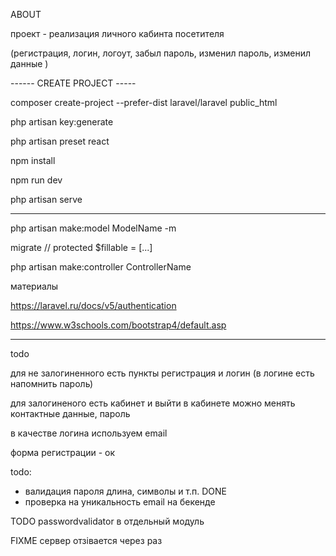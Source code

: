 
ABOUT

проект - реализация личного кабинта посетителя

(регистрация, логин, логоут, забыл пароль, изменил пароль, изменил данные )

------ CREATE PROJECT -----

composer create-project --prefer-dist laravel/laravel public_html

php artisan key:generate

php artisan preset react

npm install 

npm run dev

php artisan serve



-----------------------------

php artisan make:model ModelName -m

migrate
// 
protected $fillable = [...]


php artisan make:controller ControllerName



материалы

https://laravel.ru/docs/v5/authentication

https://www.w3schools.com/bootstrap4/default.asp

------------------------
todo

для не залогиненного есть пункты регистрация и логин (в логине есть напомнить пароль)

для залогиненого есть кабинет и выйти
в кабинете можно менять контактные данные, пароль

в качестве логина используем email

форма регистрации - ок

todo: 
- валидация пароля длина, символы и т.п.  DONE
- проверка на уникальность email на бекенде

TODO
	passwordvalidator в отдельный модуль

FIXME
	сервер отзівается через раз